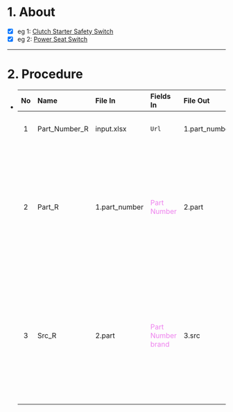 # 1. About

- [x] eg 1: [Clutch Starter Safety Switch](https://www.standardbrand.com/en/ecatalog?part=Clutch%20Starter%20Safety%20Switch&type=p)
- [x] eg 2: [Power Seat Switch](https://www.standardbrand.com/en/ecatalog?part=Power%20Seat%20Switch&type=p&search=s)

- - -

# 2. Procedure

- |No|Name|File In|Fields In|File Out|Fields Out|
  |:-:|:-|:-|:-|:-|:-|
  |1|Part_Number_R|input.xlsx|`Url`|1.part_number|A. `No`<sub>[int、Sort: True]</sub><br />B. `Part Number`|
  |2|Part_R|1.part_number|<span style="color: violet;">Part Number</span>|2.part|A. <span style="color: teal;">No</span><sub>[int、Sort: True]</sub><br />B. <span style="color: violet;">Part Number</span><br />... `Standard信息`<br />... `Picture`<sub>[null]</sub><br />... `Url`<br />... `Json_Vehicle`<br />... `Json_Service`<br />... `Json_Spec`|
  |3|Src_R|2.part|<span style="color: violet;">Part Number</span><br /><span style="color: violet;">brand</span>|3.src|A. <span style="color: teal;">No</span><sub>[int、Sort: True]</sub><br />B. <span style="color: violet;">Part Number</span><br />... <span style="color: teal;">Standard信息</span><br />... <span style="color: teal;">Picture</span><sub>[null]</sub><br />... <span style="color: teal;">Url</span><br />... <span style="color: teal;">Json_Vehicle</span><br />... <span style="color: teal;">Json_Service</span><br />... <span style="color: teal;">Json_Spec</span><br />... `Json_Src`|

